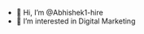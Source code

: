 - 👋 Hi, I’m @Abhishek1-hire
- 👀 I’m interested in Digital Marketing
  

<!---
Abhishek1-hire/Abhishek1-hire is a ✨ special ✨ repository because its `README.md` (this file) appears on your GitHub profile.
You can click the Preview link to take a look at your changes.
--->
